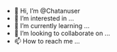 - 👋 Hi, I’m @Chatanuser
- 👀 I’m interested in ...
- 🌱 I’m currently learning ...
- 💞️ I’m looking to collaborate on ...
- 📫 How to reach me ...

<!---
Chatanuser/Chatanuser is a ✨ special ✨ repository because its `README.md` (this file) appears on your GitHub profile.
You can click the Preview link to take a look at your changes.
--->
